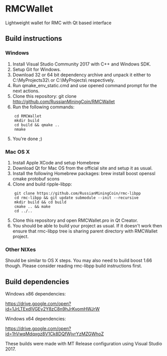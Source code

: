 # RMCWallet
Lightweight wallet for RMC with Qt based interface 

## Build instructions

### Windows
1. Install Visual Studio Community 2017 with C++ and Windows SDK.
2. Setup Git for Windows.
2. Download 32 or 64 bit dependency archive and unpack it either to C:\MyProjects32\ or C:\MyProjects\ respectively.
3. Run qmake_env_static.cmd and use opened command prompt for the next actions.
3. Clone this repository:
    git clone http://github.com/RussianMiningCoin/RMCWallet
4. Run the following commands:
```
    cd RMCWallet
    mkdir build
    cd build && qmake ..
    nmake
```    
5. You're done ;)

### Mac OS X
1. Install Apple XCode and setup Homebrew
2. Download Qt for Mac OS  from the official site and setup it as usual.
3. Install the following Homebrew packages:
    brew install boost openssl cmake protobuf scons
4. Clone and build ripple-libpp:
```
    git clone https://github.com/RussianMiningCoin/rmc-libpp
    cd rmc-libpp && git update submodule --init --recursive
    mkdir build && cd build
    cmake .. && make
    cd ../..
```
5. Clone this repository and open RMCWallet.pro in Qt Creator.
6. You should be able to build your project as usual. If it doesn't work then ensure that rmc-libpp tree is sharing parent directory with RMCWallet project.

### Other NIXes
Should be similar to OS X steps. You may also need to build boost 1.66 though. Please consider reading rmc-libpp build instructions first.

## Build dependencies

Windows x86 dependencies:

https://drive.google.com/open?id=1JrLTExdlVGEy2Y8zC8n9hJrKvomHWJrW

Windows x64 dependencies:

https://drive.google.com/open?id=1hVwqMdqxgz8V1Ck8DQfWjvrYzMZGWhoZ

These builds were made with MT Release configuration using Visual Studio 2017.
